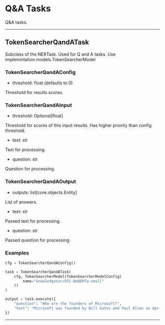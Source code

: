 # Q&A Tasks

Q&A tasks.

---

## TokenSearcherQandATask

Subclass of the NERTask. Used for Q and A tasks. Use implemintation.models.TokenSearcherModel


### TokenSearcherQandAConfig

- threshold: float (defaults to 0)

Threshold for results scores.

### TokenSearcherQandAInput

- threshold: Optional[float]

Threshold for scores of this input results. Has higher priority than config threshold.

- text: str

Text for processing.

- question: str

Question for processing.

### TokenSearcherQandAOutput

- outputs: list[core.objects.Entity]

List of answers.

- text: str

Passed text for processing.

- question: str

Passed question for processing.



### Examples

``` python
cfg = TokenSearcherQandAConfig()

task = TokenSearcherQandATask(
    cfg, TokenSearcherModel(TokenSearcherModelConfig(
        name="knowledgator/UTC-DeBERTa-small"
    ))
)

output = task.execute({
    "question": "Who are the founders of Microsoft?",
    "text": "Microsoft was founded by Bill Gates and Paul Allen on April 4, 1975 to develop and sell BASIC interpreters for the Altair 8800. During his career at Microsoft, Gates held the positions of chairman, chief executive officer, president and chief software architect, while also being the largest individual shareholder until May 2014."
})
```

---